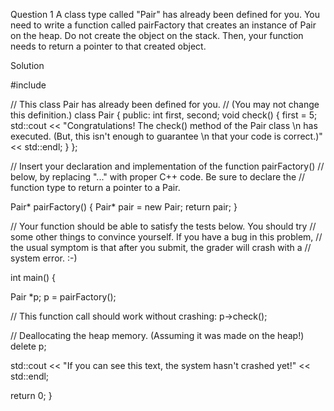 Question 1
A class type called "Pair" has already been defined for you. You need to write a function called pairFactory that creates an instance of Pair on the heap. Do not create the object on the stack. Then, your function needs to return a pointer to that created object.

Solution

#include <iostream>

// This class Pair has already been defined for you.
// (You may not change this definition.)
class Pair {
public:
  int first, second;
  void check() {
    first = 5;
    std::cout << "Congratulations! The check() method of the Pair class \n has executed. (But, this isn't enough to guarantee \n that your code is correct.)" << std::endl;
  }
};

// Insert your declaration and implementation of the function pairFactory()
// below, by replacing "..." with proper C++ code. Be sure to declare the
// function type to return a pointer to a Pair.

 Pair* pairFactory() {
   Pair* pair = new Pair; 
  return pair;
}

// Your function should be able to satisfy the tests below. You should try
// some other things to convince yourself. If you have a bug in this problem,
// the usual symptom is that after you submit, the grader will crash with a
// system error. :-)

int main() {
  
  Pair *p;
  p = pairFactory();
  
  // This function call should work without crashing:
  p->check();
  
  // Deallocating the heap memory. (Assuming it was made on the heap!)
  delete p;

  std::cout << "If you can see this text, the system hasn't crashed yet!" << std::endl;  

  return 0;
}
